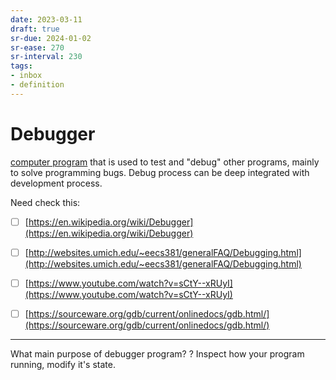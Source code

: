 ```yaml
---
date: 2023-03-11
draft: true
sr-due: 2024-01-02
sr-ease: 270
sr-interval: 230
tags:
- inbox
- definition
---
```


# Debugger

[computer program](./computer%20program.md) that is used to test and "debug" other
programs, mainly to solve programming bugs. Debug process can be deep integrated
with development process.

Need check this:


- [ ] [https://en.wikipedia.org/wiki/Debugger](https://en.wikipedia.org/wiki/Debugger)
- [ ] [http://websites.umich.edu/~eecs381/generalFAQ/Debugging.html](http://websites.umich.edu/~eecs381/generalFAQ/Debugging.html)
- [ ] [https://www.youtube.com/watch?v=sCtY--xRUyI](https://www.youtube.com/watch?v=sCtY--xRUyI)
- [ ] [https://sourceware.org/gdb/current/onlinedocs/gdb.html/](https://sourceware.org/gdb/current/onlinedocs/gdb.html/)


---

What main purpose of debugger program? ? Inspect how your program running,
modify it's state.